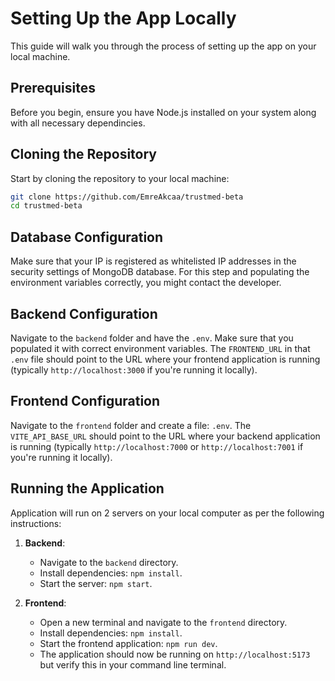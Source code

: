 # Setting Up the App Locally

This guide will walk you through the process of setting up the app on your local machine.

## Prerequisites

Before you begin, ensure you have Node.js installed on your system along with all necessary dependincies.

## Cloning the Repository

Start by cloning the repository to your local machine:

```bash
git clone https://github.com/EmreAkcaa/trustmed-beta
cd trustmed-beta
```
## Database Configuration

Make sure that your IP is registered as whitelisted IP addresses in the security settings of MongoDB database. For this step and populating the environment variables correctly, you might contact the developer.

## Backend Configuration

Navigate to the `backend` folder and have the `.env`. Make sure that you populated it with correct environment variables. The `FRONTEND_URL` in that `.env` file should point to the URL where your frontend application is running (typically `http://localhost:3000` if you're running it locally).
  
## Frontend Configuration

Navigate to the `frontend` folder and create a file: `.env`. The `VITE_API_BASE_URL` should point to the URL where your backend application is running (typically `http://localhost:7000` or `http://localhost:7001` if you're running it locally).

## Running the Application

Application will run on 2 servers on your local computer as per the following instructions:

1. **Backend**:
    - Navigate to the `backend` directory.
    - Install dependencies: `npm install`.
    - Start the server: `npm start`.

2. **Frontend**:
    - Open a new terminal and navigate to the `frontend` directory.
    - Install dependencies: `npm install`.
    - Start the frontend application: `npm run dev`.
    - The application should now be running on `http://localhost:5173` but verify this in your command line terminal.
